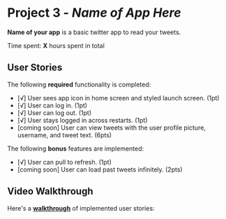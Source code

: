 # Project 3 - *Name of App Here*

**Name of your app** is a basic twitter app to read your tweets.

Time spent: **X** hours spent in total

## User Stories

The following **required** functionality is completed:

- [√] User sees app icon in home screen and styled launch screen. (1pt)
- [√] User can log in. (1pt)
- [√] User can log out. (1pt)
- [√] User stays logged in across restarts. (1pt)
- [coming soon] User can view tweets with the user profile picture, username, and tweet text. (6pts)

The following **bonus** features are implemented:

- [√] User can pull to refresh. (1pt)
- [coming soon] User can load past tweets infinitely. (2pts)

## Video Walkthrough

Here's a <a href="https://imgur.com/a/QgwQC5g/fullscreen"
target="_blank">
    <strong>walkthrough</strong></a> of implemented user stories:

